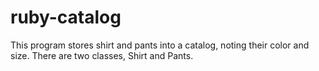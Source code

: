 # ruby-catalog
This program stores shirt and pants into a catalog, noting their color and size. There are two classes, Shirt and Pants.
